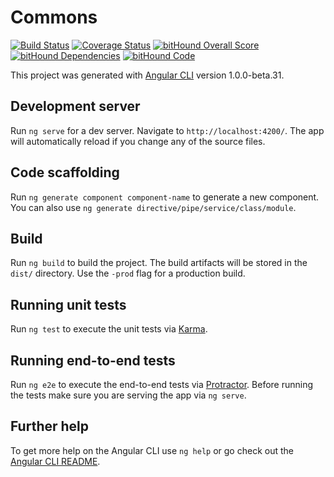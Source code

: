 # Commons
[![Build Status](https://travis-ci.org/hatfieldlibrary/commons.svg?branch=master)](https://travis-ci.org/hatfieldlibrary/commons)
[![Coverage Status](https://coveralls.io/repos/github/hatfieldlibrary/commons/badge.svg?branch=master)](https://coveralls.io/github/hatfieldlibrary/commons?branch=master)
[![bitHound Overall Score](https://www.bithound.io/github/hatfieldlibrary/commons/badges/score.svg)](https://www.bithound.io/github/hatfieldlibrary/commons)
[![bitHound Dependencies](https://www.bithound.io/github/hatfieldlibrary/commons/badges/dependencies.svg)](https://www.bithound.io/github/hatfieldlibrary/commons/master/dependencies/npm)
[![bitHound Code](https://www.bithound.io/github/hatfieldlibrary/commons/badges/code.svg)](https://www.bithound.io/github/hatfieldlibrary/commons)

This project was generated with [Angular CLI](https://github.com/angular/angular-cli) version 1.0.0-beta.31.

## Development server
Run `ng serve` for a dev server. Navigate to `http://localhost:4200/`. The app will automatically reload if you change any of the source files.

## Code scaffolding

Run `ng generate component component-name` to generate a new component. You can also use `ng generate directive/pipe/service/class/module`.

## Build

Run `ng build` to build the project. The build artifacts will be stored in the `dist/` directory. Use the `-prod` flag for a production build.

## Running unit tests

Run `ng test` to execute the unit tests via [Karma](https://karma-runner.github.io).

## Running end-to-end tests

Run `ng e2e` to execute the end-to-end tests via [Protractor](http://www.protractortest.org/).
Before running the tests make sure you are serving the app via `ng serve`.

## Further help

To get more help on the Angular CLI use `ng help` or go check out the [Angular CLI README](https://github.com/angular/angular-cli/blob/master/README.md).
